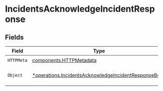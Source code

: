 # IncidentsAcknowledgeIncidentResponse


## Fields

| Field                                                                                                                       | Type                                                                                                                        | Required                                                                                                                    | Description                                                                                                                 |
| --------------------------------------------------------------------------------------------------------------------------- | --------------------------------------------------------------------------------------------------------------------------- | --------------------------------------------------------------------------------------------------------------------------- | --------------------------------------------------------------------------------------------------------------------------- |
| `HTTPMeta`                                                                                                                  | [components.HTTPMetadata](../../models/components/httpmetadata.md)                                                          | :heavy_check_mark:                                                                                                          | N/A                                                                                                                         |
| `Object`                                                                                                                    | [*operations.IncidentsAcknowledgeIncidentResponseBody](../../models/operations/incidentsacknowledgeincidentresponsebody.md) | :heavy_minus_sign:                                                                                                          | The request has succeeded.                                                                                                  |